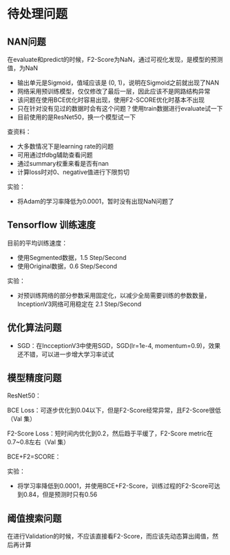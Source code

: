 # 待处理问题

## NAN问题

在evaluate和predict的时候，F2-Score为NaN，通过可视化发现，是模型的预测值，为NaN

+ 输出单元是Sigmoid，值域应该是 (0, 1)，说明在Sigmoid之前就出现了NAN
+ 网络采用预训练模型，仅仅修改了最后一层，因此应该不是网路结构异常
+ 该问题在使用BCE优化时容易出现，使用F2-SCORE优化时基本不出现
+ 只在针对没有见过的数据时会有这个问题？使用train数据进行evaluate试一下
+ 目前使用的是ResNet50，换一个模型试一下



查资料：

+ 大多数情况下是learning rate的问题
+ 可用通过tfdbg辅助查看问题
+ 通过summary权重来看是否有nan
+ 计算loss时对0、negative值进行下限剪切



实验：

+ 将Adam的学习率降低为0.0001，暂时没有出现NaN问题了

## Tensorflow 训练速度

目前的平均训练速度：

+ 使用Segmented数据，1.5 Step/Second
+ 使用Original数据，0.6 Step/Second



实验：

+ 对预训练网络的部分参数采用固定化，以减少全局需要训练的参数数量，InceptionV3网络可用稳定在 2.1 Step/Second



## 优化算法问题

+ SGD：在IncceptionV3中使用SGD，SGD(lr=1e-4, momentum=0.9)，效果还不错，可以进一步增大学习率试试



## 模型精度问题

ResNet50：

BCE Loss：可逐步优化到0.04以下，但是F2-Score经常异常，且F2-Score很低（Val 集）

F2-Score Loss：短时间内优化到0.2，然后趋于平缓了，F2-Score metric在0.7~0.8左右（Val 集）

BCE+F2=SCORE：



实验：

+ 将学习率降低到0.0001，并使用BCE+F2-Score，训练过程的F2-Score可达到0.84，但是预测时只有0.56



## 阈值搜索问题

在进行Validation的时候，不应该直接看F2-Score，而应该先动态算出阈值，然后再计算